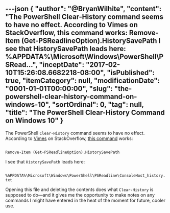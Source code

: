 ---json
{
  "author": "@BryanWilhite",
  "content": "The PowerShell Clear-History command seems to have no effect. According to Vimes on StackOverflow, this command works: Remove-Item (Get-PSReadlineOption).HistorySavePath I see that HistorySavePath leads here: %APPDATA%\\Microsoft\\Windows\\PowerShell\\PSRead...",
  "inceptDate": "2017-02-10T15:26:08.6682218-08:00",
  "isPublished": true,
  "itemCategory": null,
  "modificationDate": "0001-01-01T00:00:00",
  "slug": "the-powershell-clear-history-command-on-windows-10",
  "sortOrdinal": 0,
  "tag": null,
  "title": "The PowerShell Clear-History Command on Windows 10"
}
---

The PowerShell `Clear-History` command seems to have no effect. According to [Vimes](http://stackoverflow.com/users/316760/vimes) on StackOverflow, [this command](http://stackoverflow.com/a/36900056/22944) works:

<code class="lang-ps1">
Remove-Item (Get-PSReadlineOption).HistorySavePath
</code>

I see that `HistorySavePath` leads here:

<code class="lang-plaintext">
%APPDATA%\Microsoft\Windows\PowerShell\PSReadline\ConsoleHost_history.txt
</code>

Opening this file and deleting the contents does what `Clear-History` is supposed to do—and it gives me the opportunity to make notes on any commands I might have entered in the heat of the moment for future, cooler use.
